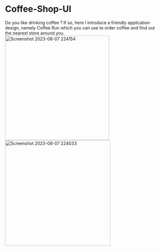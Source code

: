 # Coffee-Shop-UI
Do you like drinking coffee ? If so, here I introduce a friendly application design, namely Coffee Run which you can use to order coffee and find out the nearest store around you.
<img width="341" alt="Screenshot 2023-08-07 224154" src="https://github.com/kanishthaaaa/Coffee-Shop-UI/assets/108674401/43a94454-cb79-4625-b8a4-7c13466da93c">
<img width="345" alt="Screenshot 2023-08-07 224033" src="https://github.com/kanishthaaaa/Coffee-Shop-UI/assets/108674401/c632889f-0bab-4062-a554-f0d0f074f156">
